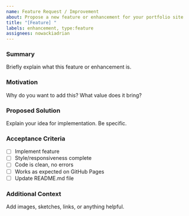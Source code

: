 ```yaml
---
name: Feature Request / Improvement
about: Propose a new feature or enhancement for your portfolio site
title: "[Feature] "
labels: enhancement, type:feature
assignees: nowackiadrian
---
```


### Summary
Briefly explain what this feature or enhancement is.

### Motivation
Why do you want to add this? What value does it bring?

### Proposed Solution
Explain your idea for implementation. Be specific.

### Acceptance Criteria
- [ ] Implement feature
- [ ] Style/responsiveness complete
- [ ] Code is clean, no errors
- [ ] Works as expected on GitHub Pages
- [ ] Update README.md file 

### Additional Context
Add images, sketches, links, or anything helpful.
